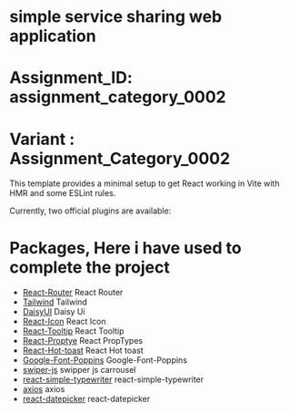 # simple service sharing web application
# Assignment_ID: assignment_category_0002
# Variant : Assignment_Category_0002


This template provides a minimal setup to get React working in Vite with HMR and some ESLint rules.

Currently, two official plugins are available:
# Packages, Here i have used to complete the project

- [React-Router](https://reactrouter.com/en/main) React Router
- [Tailwind](https://tailwindcss.com/) Tailwind
- [DaisyUI](https://daisyui.com/docs/install/) Daisy Ui
- [React-Icon](https://daisyui.com/docs/install/) React Icon
- [React-Tooltip](https://react-tooltip.com/docs/getting-started) React Tooltip
- [React-Proptye](https://www.npmjs.com/package/prop-types) React PropTypes
- [React-Hot-toast](https://react-hot-toast.com/) React Hot toast 
- [Google-Font-Poppins]() Google-Font-Poppins
- [swiper-js](https://swiperjs.com/get-started) swipper js carrousel
- [react-simple-typewriter](https://www.npmjs.com/package/react-simple-typewriter) react-simple-typewriter
- [axios](https://axios-http.com/docs/intro) axios
- [react-datepicker](https://www.npmjs.com/package/react-datepicker) react-datepicker
